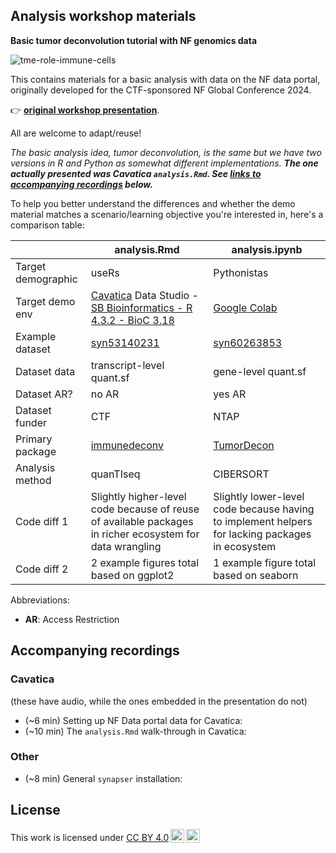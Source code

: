 ## Analysis workshop materials  

**Basic tumor deconvolution tutorial with NF genomics data**

![tme-role-immune-cells](https://github.com/nf-osi/tutorials/assets/32753274/64c5a272-1c37-4df2-a91f-e1de71af4141)

This contains materials for a basic analysis with data on the NF data portal, originally developed for the CTF-sponsored NF Global Conference 2024.

👉 [**original workshop presentation**](https://docs.google.com/presentation/d/1aUJKIpoyX8ru4F3DUMbxFmSGBQNjVCje1zIA4uw489E/edit?usp=drive_link).

All are welcome to adapt/reuse!

*The basic analysis idea, tumor deconvolution, is the same but we have two versions in R and Python as somewhat different implementations.* 
**_The one actually presented was Cavatica `analysis.Rmd`. See [links to accompanying recordings](#accompanying-recordings) below._**

To help you better understand the differences and whether the demo material matches a scenario/learning objective you're interested in, here's a comparison table:


|                    | analysis.Rmd     | analysis.ipynb |
| ----------------   | -------------    | ------------- |
| Target demographic | useRs            |  Pythonistas  |
| Target demo env   | [Cavatica](https://www.cavatica.org/) Data Studio - [SB Bioinformatics - R 4.3.2 - BioC 3.18](https://docs.cavatica.org/docs/about-libraries-in-a-data-cruncher-analysis#rstudio)  | [Google Colab](https://colab.research.google.com/)  |
| Example dataset   | [syn53140231](https://www.synapse.org/Synapse:syn53140231)  | [syn60263853](https://www.synapse.org/Synapse:syn60263853/datasets/)  |
| Dataset data     | transcript-level quant.sf | gene-level quant.sf 
| Dataset AR?     | no AR  | yes AR |
| Dataset funder  | CTF  | NTAP  |
| Primary package | [immunedeconv](https://github.com/omnideconv/immunedeconv)  | [TumorDecon](https://www.sciencedirect.com/science/article/pii/S2352711022000528) |
| Analysis method |  quanTIseq   | CIBERSORT |
| Code diff 1     | Slightly higher-level code because of reuse of available packages in richer ecosystem for data wrangling | Slightly lower-level code because having to implement helpers for lacking packages in ecosystem |
| Code diff 2   | 2 example figures total based on ggplot2  | 1 example figure total based on seaborn |


Abbreviations:

- **AR**: Access Restriction

## Accompanying recordings

### Cavatica
(these have audio, while the ones embedded in the presentation do not)

- (~6 min) Setting up NF Data portal data for Cavatica: <publicly available after workshop>
- (~10 min) The `analysis.Rmd` walk-through in Cavatica: <publicly available after workshop>

### Other 
- (~8 min) General `synapser` installation: <publicly available after workshop> 

## License

 <p xmlns:cc="http://creativecommons.org/ns#" >This work is licensed under <a href="https://creativecommons.org/licenses/by/4.0/?ref=chooser-v1" target="_blank" rel="license noopener noreferrer" style="display:inline-block;">CC BY 4.0<img style="height:22px!important;margin-left:3px;vertical-align:text-bottom;" src="https://mirrors.creativecommons.org/presskit/icons/cc.svg?ref=chooser-v1" alt=""><img style="height:22px!important;margin-left:3px;vertical-align:text-bottom;" src="https://mirrors.creativecommons.org/presskit/icons/by.svg?ref=chooser-v1" alt=""></a></p> 





